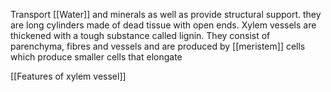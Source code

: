Transport [[Water]] and minerals as well as provide structural support. they are long cylinders made of dead tissue with open ends. Xylem vessels are thickened with a tough substance called lignin. They consist of parenchyma, fibres and vessels and are produced by [[meristem]] cells which produce smaller cells that elongate 

[[Features of xylem vessel]]